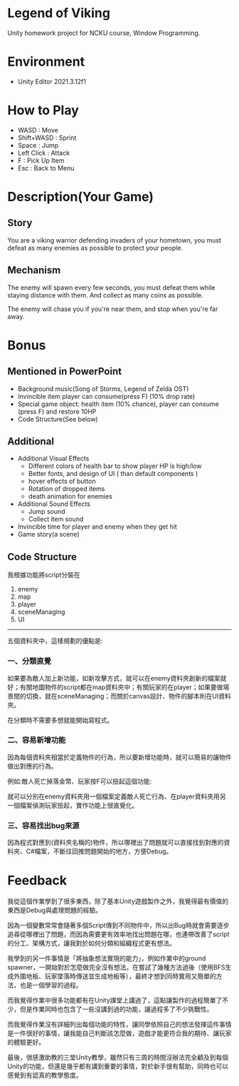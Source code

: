 # Legend of Viking
Unity homework project for NCKU course, Window Programming.
# Environment
- Unity Editor 2021.3.12f1
# How to Play
- WASD : Move
- Shift+WASD : Sprint
- Space : Jump
- Left Click : Attack
- F : Pick Up Item
- Esc : Back to Menu

# Description(Your Game)
## Story
You are a viking warrior defending invaders of your hometown, you must defeat as many enemies as possible to protect your people.   

## Mechanism
The enemy will spawn every few seconds, you must defeat them while staying distance with them. And collect as many coins as possible.

The enemy will chase you if you're near them, and stop when you're far away.
# Bonus
## Mentioned in PowerPoint
- Background music(Song of Storms, Legend of Zelda OST) 
- Invincible item player can consume(press F) (10% drop rate)
- Special game object: health item (10% chance), player can consume (press F) and restore 10HP
- Code Structure(See below)

## Additional
- Additional Visual Effects   
    - Different colors of health bar to show player HP is high/low
    - Better fonts, and design of UI ( than default components )
    - hover effects of button
    - Rotation of dropped items
    - death animation for enemies
- Additional Sound Effects
    - Jump sound
    - Collect item sound
- Invincible time for player and enemy when they get hit
- Game story(a scene)
## Code Structure

我根據功能將script分裝在
  1. enemy
  2. map
  3. player
  4. sceneManaging
  5. UI 
---
五個資料夾中，這樣規劃的優點是:

### 一、分類直覺
如果要為敵人加上新功能，如新攻擊方式，就可以在enemy資料夾創新的檔案就好；有關地圖物件的script都在map資料夾中；有關玩家的在player；如果要做場景間的切換，就在sceneManaging；而關於canvas設計、物件的腳本則在UI資料夾。

在分類時不需要多想就能開始寫程式。
### 二、容易新增功能
因為每個資料夾相當於定義物件的行為，所以要新增功能時，就可以簡易的讓物件做出對應的行為。

例如:敵人死亡掉落金幣、玩家按F可以撿起這個功能:

就可以分別在enemy資料夾用一個檔案定義敵人死亡行為、在player資料夾用另一個檔案偵測玩家撿起，實作功能上很直覺化。
### 三、容易找出bug來源
因為程式對應到(資料夾名稱的)物件，所以哪裡出了問題就可以直接找到對應的資料夾、C#檔案，不斷往回推問題開始的地方，方便Debug。
# Feedback
我從這個作業學到了很多東西，除了基本Unity遊戲製作之外，我覺得最有價值的東西是Debug與處理問題的經驗。  

因為一個變數常常會隨著多個Script傳到不同物件中，所以出Bug時就會需要逐步追尋從哪裡出了問題，而因為需要更有效率地找出問題在哪，也連帶改善了script的分工、架構方式，讓我對於如何分類和組織程式更有想法。

我學到的另一件事情是「將抽象想法實現的能力」，例如作業中的ground spawner，一開始對於怎麼做完全沒有想法。在嘗試了幾種方法過後（使用BFS生成外圍地板、玩家墜落時傳送並生成地板等），最終才想到同時實用又簡單的方法，也是一個學習的過程。

而我覺得作業中很多功能都有在Unity課堂上講過了，這點讓製作的過程簡單了不少，但是作業同時也包含了一些沒講到過的功能，讓過程多了不少挑戰性。

而我覺得作業沒有詳細列出每個功能的特性，讓同學依照自己的想法發揮這件事情是一件很好的事情，讓我能自己判斷該怎麼做，遊戲才能更符合我的期待、讓玩家的體驗更好。

最後，很感激助教的三堂Unity教學，雖然只有三周的時間沒辦法完全顧及到每個Unity的功能，但還是幾乎都有講到重要的事情，對於新手很有幫助，同時也可以感覺到有認真的教學態度。
